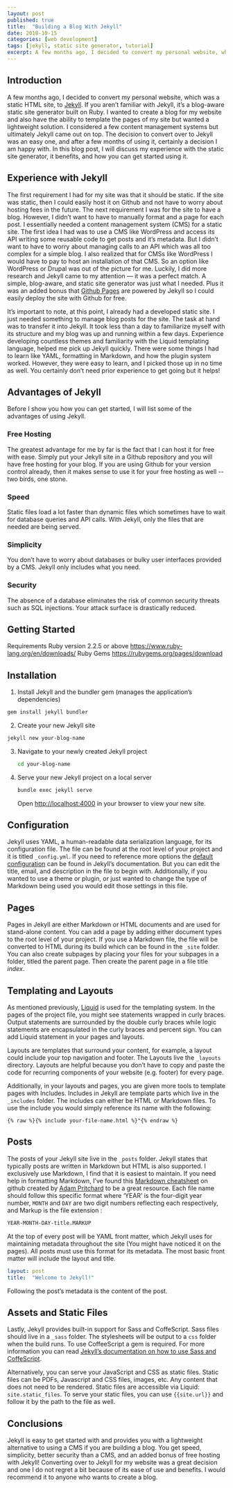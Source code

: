 ```yaml
---
layout: post
published: true
title:  "Building a Blog With Jekyll"
date: 2018-10-15
categories: [web development]
tags: [jekyll, static site generator, tutorial]
excerpt: A few months ago, I decided to convert my personal website, which was a static HTML site, to Jekyll. If you aren’t familiar with Jekyll, it’s a blog-aware static site generator built on Ruby. I considered a few content management systems but ultimately Jekyll came out on top.
---
```


## Introduction
A few months ago, I decided to convert my personal website, which was a static HTML site, to [Jekyll](https://jekyllrb.com/). If you aren’t familiar with Jekyll, it’s a blog-aware static site generator built on Ruby. I wanted to create a blog for my website and also have the ability to template the pages of my site but wanted a lightweight solution. I considered a few content management systems but ultimately Jekyll came out on top. The decision to convert over to Jekyll was an easy one, and after a few months of using it, certainly a decision I am happy with. In this blog post, I will discuss my experience with the static site generator, it benefits, and how you can get started using it.

## Experience with Jekyll

The first requirement I had for my site was that it should be static. If the site was static, then I could easily host it on Github and not have to worry about hosting fees in the future. The next requirement I was for the site to have a blog. However, I didn’t want to have to manually format and a page for each post. I essentially needed a content management system (CMS) for a static site. The first idea I had was to use a CMS like WordPress and access its API writing some reusable code to get posts and it’s metadata. But I didn’t want to have to worry about managing calls to an API which was all too complex for a simple blog. I also realized that for CMSs like WordPress I would have to pay to host an installation of that CMS. So an option like WordPress or Drupal was out of the picture for me. Luckily, I did more research and Jekyll came to my attention — it was a perfect match. A simple, blog-aware, and static site generator was just what I needed. Plus it was an added bonus that [Github Pages](https://pages.github.com/) are powered by Jekyll so I could easily deploy the site with Github for free.

It’s important to note, at this point, I already had a developed static site. I just needed something to manage blog posts for the site. The task at hand was to transfer it into Jekyll. It took less than a day to familiarize myself with its structure and my blog was up and running within a few days. Experience developing countless themes and familiarity with the Liquid templating language, helped me pick up Jekyll quickly. There were some things I had to learn like YAML, formatting in Markdown, and how the plugin system worked. However, they were easy to learn, and I picked those up in no time as well. You certainly don’t need prior experience to get going but it helps!

## Advantages of Jekyll
Before I show you how you can get started, I will list some of the advantages of using Jekyll.

### Free Hosting
The greatest advantage for me by far is the fact that I can host it for free with ease. Simply put your Jekyll site in a Github repository and you will have free hosting for your blog. If you are using Github for your version control already, then it makes sense to use it for your free hosting as well -- two birds, one stone.

### Speed
Static files load a lot faster than dynamic files which sometimes have to wait for database queries and API calls. With Jekyll, only the files that are needed are being served.

### Simplicity
You don’t have to worry about databases or bulky user interfaces provided by a CMS. Jekyll only includes what you need.

### Security
The absence of a database eliminates the risk of common security threats such as SQL injections. Your attack surface is drastically reduced.

## Getting Started
Requirements
Ruby version 2.2.5 or above https://www.ruby-lang.org/en/downloads/
Ruby Gems https://rubygems.org/pages/download

## Installation

1. Install Jekyll and the bundler gem (manages the application’s dependencies)
```bash
gem install jekyll bundler
```

2. Create your new Jekyll site
```bash
jekyll new your-blog-name
```

3.  Navigate to your newly created Jekyll project
	```bash
	cd your-blog-name
	```

4.  Serve your new Jekyll project on a local server
	```bash
	bundle exec jekyll serve
	```
	Open  [http://localhost:4000](http://localhost:4000) in your browser to view your new site.


## Configuration
Jekyll uses YAML, a human-readable data serialization language, for its configuration file. The file can be found at the root level of your project and it is titled `_config.yml`. If you need to reference more options the [default configuration](https://jekyllrb.com/docs/configuration/default/) can be found in Jekyll’s documentation. But you can edit the title, email, and description in the file to begin with. Additionally, if you wanted to use a theme or plugin, or just wanted to change the type of Markdown being used you would edit those settings in this file.

## Pages
Pages in Jekyll are either Markdown or HTML documents and are used for stand-alone content. You can add a page by adding either document types to the root level of your project. If you use a Markdown file, the file will be converted to HTML during its build which can be found in the `_site` folder. You can also create subpages by placing your files for your subpages in a folder, titled the parent page. Then create the parent page in a file title *index*.

## Templating and Layouts
As mentioned previously, [Liquid](https://shopify.github.io/liquid/) is used for the templating system. In the pages of the project file, you might see statements wrapped in curly braces. Output statements are surrounded by the double curly braces while logic statements are encapsulated in the curly braces and percent sign. You can add Liquid statement in your pages and layouts.

Layouts are templates that surround your content, for example, a layout could include your top navigation and footer. The Layouts live the `_layouts` directory. Layouts are helpful because you don’t have to copy and paste the code for recurring components of your website (e.g. footer) for every page.

Additionally, in your layouts and pages, you are given more tools to template pages with Includes. Includes in Jekyll are template parts which live in the `_includes` folder. The includes can either be HTML or Markdown files. To use the include you would simply reference its name with the following:
```liquid
{% raw %}{% include your-file-name.html %}"{% endraw %}
```

## Posts
The posts of your Jekyll site live in the `_posts` folder. Jekyll states that typically posts are written in Markdown but HTML is also supported. I exclusively use Markdown, I find that it is easiest to maintain. If you need help in formatting Markdown, I’ve found this [Markdown cheatsheet](https://github.com/adam-p/markdown-here/wiki/Markdown-Cheatsheet) on github created by [Adam Pritchard](https://crypti.cc/) to be a great resource. Each file name should follow this specific format where ‘YEAR’ is the four-digit year number, `MONTH` and `DAY` are two digit numbers reflecting each respectively, and Markup is the file extension :
```markdown
YEAR-MONTH-DAY-title.MARKUP
```

At the top of every post will be YAML front matter, which Jekyll uses for maintaining metadata throughout the site (You might have noticed it on the pages). All posts must use this format for its metadata. The most basic front matter will include the layout and title.
```yaml
layout: post
title:  "Welcome to Jekyll!"
```
Following the post’s metadata is the content of the post.

## Assets and Static Files
Lastly, Jekyll provides built-in support for Sass and CoffeScript. Sass files should live in a `_sass` folder. The stylesheets will be output to a `css` folder when the build runs. To use CoffeeScript a gem is required. For more information you can read [Jekyll’s documentation on how to use Sass and CoffeScript](https://jekyllrb.com/docs/assets/).

Alternatively, you can serve your JavaScript and CSS as static files. Static files can be PDFs, Javascript and CSS files, images, etc. Any content that does not need to be rendered. Static files are accessible via Liquid: `site.static_files`. To serve your static files, you can use `{{site.url}}` and follow it by the path to the file as well.


## Conclusions
Jekyll is easy to get started with and provides you with a lightweight alternative to using a CMS if you are building a blog. You get speed, simplicity, better security than a CMS, and an added bonus of free hosting with Jekyll! Converting over to Jekyll for my website was a great decision and one I do not regret a bit because of its ease of use and benefits. I would recommend it to anyone who wants to create a blog.